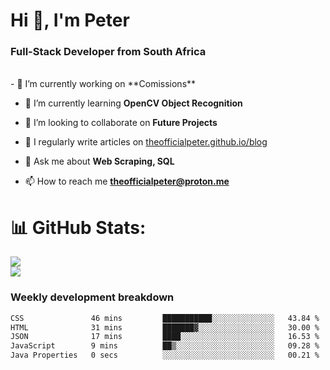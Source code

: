 <h1 align="left">Hi 👋, I'm Peter</h1>
<h3 align="left">Full-Stack Developer from South Africa</h3>
<br/>
- 🔭 I’m currently working on **Comissions**

- 🌱 I’m currently learning **OpenCV Object Recognition**

- 👯 I’m looking to collaborate on **Future Projects**

- 📝 I regularly write articles on [theofficialpeter.github.io/blog](theofficialpeter.github.io/blog)

- 💬 Ask me about **Web Scraping, SQL**

- 📫 How to reach me **theofficialpeter@proton.me**

# 📊 GitHub Stats:
![](https://github-readme-stats.vercel.app/api?username=TheOfficialPeter&theme=tokyonight&hide_border=true&include_all_commits=false&count_private=false)<br/>
![](https://github-readme-stats.vercel.app/api/top-langs/?username=TheOfficialPeter&theme=tokyonight&hide_border=true&include_all_commits=false&count_private=false&layout=compact)

<h3>Weekly development breakdown</h3>

<!--START_SECTION:waka-->

```txt
CSS               46 mins         ███████████░░░░░░░░░░░░░░   43.84 %
HTML              31 mins         ███████▓░░░░░░░░░░░░░░░░░   30.00 %
JSON              17 mins         ████░░░░░░░░░░░░░░░░░░░░░   16.53 %
JavaScript        9 mins          ██▒░░░░░░░░░░░░░░░░░░░░░░   09.28 %
Java Properties   0 secs          ░░░░░░░░░░░░░░░░░░░░░░░░░   00.21 %
```

<!--END_SECTION:waka-->
